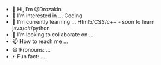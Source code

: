 - 👋 Hi, I’m @Drozakin
- 👀 I’m interested in ... Coding
- 🌱 I’m currently learning ... Html5/CSS/c++ - soon to learn java/c#/python
- 💞️ I’m looking to collaborate on ...
- 📫 How to reach me ...
- 😄 Pronouns: ...
- ⚡ Fun fact: ...

<!---
Drozakin/Drozakin is a ✨ special ✨ repository because its `README.md` (this file) appears on your GitHub profile.
You can click the Preview link to take a look at your changes.
--->
